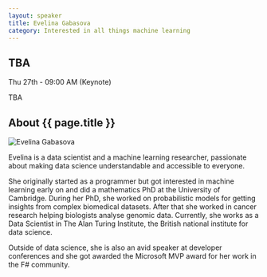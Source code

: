 ```yaml
---
layout: speaker
title: Evelina Gabasova
category: Interested in all things machine learning
---
```


<div class="row">
    <div class="col-md-6">
        <div class="speaker-talk">
            <div class="section-head">
                <h2 class="header-title">TBA</h2>
                    <p class="header-desc">Thu 27th - 09:00 AM (Keynote)</p>
            </div>
            <div>
                <p>
                    TBA
                </p>
            </div>
        </div>
    </div>
</div><!-- /.row -->
<div class="row">
    <div class="col-md-12">
        <div class="speaker-about">
            <div class="section-head">
                <h2 class="header-title">About {{ page.title }}</h2>
                <p class="header-desc">
                    <a href="https://twitter.com/evelgab"><i class="fab fa-twitter"></i></a>
					<a href="https://github.com/evelinag"><i class="fab fa-github-alt"></i></a>
					<a href="http://evelinag.com/"><i class="fas fa-rss"></i></a>
                </p>					
            </div>
            <div class="row">
                <div class="col-md-2">
                    <img src="{{ site.baseurl }}public/assets/speakers/2018/evelina-gabasova.jpeg" alt="Evelina Gabasova" />
                </div>
                <div class="col-md-10">
                    <p>
                        Evelina is a data scientist and a machine learning researcher, passionate about making data science understandable and accessible to everyone.
                    </p>
                    <p>
                        She originally started as a programmer but got interested in machine learning early on and did a mathematics PhD at the University of Cambridge. During her PhD, she worked on probabilistic models for getting insights from complex biomedical datasets. After that she worked in cancer research helping biologists analyse genomic data. Currently, she works as a Data Scientist in The Alan Turing Institute, the British national institute for data science.
                    </p>
                    <p>
                        Outside of data science, she is also an avid speaker at developer conferences and she got awarded the Microsoft MVP award for her work in the F# community.
                    </p>
                </div>
            </div>       
        </div>
    </div>
</div>
